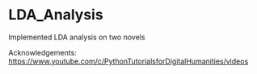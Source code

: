 # LDA_Analysis
Implemented LDA analysis on two novels

Acknowledgements: https://www.youtube.com/c/PythonTutorialsforDigitalHumanities/videos
